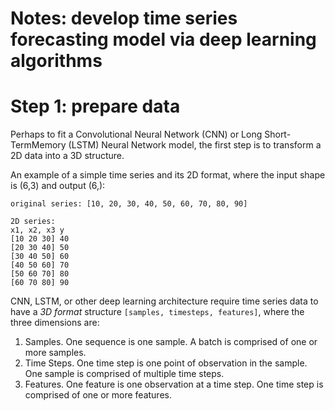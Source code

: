 <h1>Notes: develop time series forecasting model via deep learning algorithms</h1>

# Step 1: prepare data

Perhaps to fit a Convolutional Neural Network (CNN) or Long Short-TermMemory (LSTM) Neural Network model, the first step is to transform a 2D data into a 3D structure. 

An example of a simple time series and its 2D format, where the input shape is (6,3) and output (6,): 
```
original series: [10, 20, 30, 40, 50, 60, 70, 80, 90]

2D series:
x1, x2, x3 y
[10 20 30] 40
[20 30 40] 50
[30 40 50] 60
[40 50 60] 70
[50 60 70] 80
[60 70 80] 90
```

CNN, LSTM, or other deep learning architecture require time series data to have a _3D format_ structure `[samples, timesteps, features]`, where the three dimensions are:
1. Samples. One sequence is one sample. A batch is comprised of one or more samples.
2. Time Steps. One time step is one point of observation in the sample. One sample is comprised of multiple time steps.
3. Features. One feature is one observation at a time step. One time step is comprised of one or more features.
